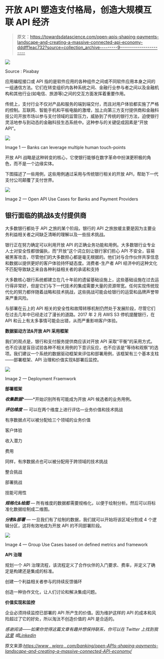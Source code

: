 # 开放 API 塑造支付格局，创造大规模互联 API 经济

> 原文：<https://towardsdatascience.com/open-apis-shaping-payments-landscape-and-creating-a-massive-connected-api-economy-dddff1eac732?source=collection_archive---------9----------------------->

![](img/2dbe4d826e14c3989c9bd612fd595697.png)

Source : Pixabay

应用编程接口或 API 指的是软件应用的各种组件之间或不同软件应用本身之间的一组通信方法。它们在转变组织内各种系统之间、金融行业参与者之间以及金融机构和其他行业(如电信、旅游等)之间的交互方面发挥着重要作用。

传统上，支付行业不仅对产品和服务的端到端交付，而且对用户体验都实施了严格的控制。互联网、智能手机和平板电脑的激增，加上向第三方支付提供商和金融科技公司开放市场以参与支付领域的监管压力，威胁到了传统的银行方法，迫使银行灵活地参与到动态的金融科技生态系统中。这种参与的关键促成因素是“开放 API”。

![](img/0ddc0b7883946d79215f4b2918a94ad0.png)

Image 1 — Banks can leverage multiple human touch-points

开放 API 战略是这种转变的核心，它使银行能够在数字革命中扮演更积极的角色，而不是一个边缘实体。

下图描述了一些用例，这些用例通过采用与传统银行相关的开放 API，帮助下一代支付公司颠覆了支付世界。

![](img/78c7eba77e94dab9ddfd0a0323f86c65.png)

Image 2 — Open API Use Cases for Banks and Payment Providers

## **银行面临的挑战&支付提供商**

大多数银行都处于 API 之旅的某个阶段。银行的 API 之旅放缓主要是因为主要业务利益相关者之间缺乏清晰的理解以及一些技术挑战。

银行正在努力确定可以利用开放 API 的正确业务功能和用例。大多数银行业专业人士对安全性都很偏执，而“开放”这个词立刻让银行家们担心 API 不安全，容易被黑客攻击，尽管他们的大多数担心都是毫无根据的。他们对与合作伙伴共享信息和数据以提供更好的客户体验持怀疑态度。消费者-生产者 API 经济中的这种文化不匹配导致缺乏来自各种利益相关者的承诺和支持

大多数核心银行系统都建立在几十年前的遗留基础设施上，这些基础设施在过去运行得非常好，但是它们与下一代技术的集成需要大量的资源带宽。任何实现传统现代化的努力都伴随着战略和技术挑战，这些挑战可能会给银行的运营和品牌声誉带来严重风险。

与部署在云上的 API 相关的安全性和故障转移机制仍然处于发展阶段，尽管它们在过去几年中已经走过了漫长的道路。2017 年 2 月 AWS S3 停机提醒银行，在 API 和云上有太多事情可能会出错，从而严重影响客户体验。

**数据驱动方法&开放 API 采用框架**

我们的观点是，银行和支付服务提供商应该对开放 API 采取“平衡”的采用方式。也不应该是盲目试验各种不相关用例的下意识反应，也不应该是“等待和观察”的选项。我们建议一个系统的数据驱动框架来评估和部署用例，该框架有三个基本支柱——部署框架、API 治理和价值实现&部署后监控。

![](img/2cc9b3317d429477700f23f100ec1f7a.png)

Image 2 — Deployment Fraemwork

**部署框架**

***收集数据****——*开始识别所有可能成为开放 API 候选者的业务用例。

***评估维度*** *—* 可以在两个维度上进行评估—业务价值和技术挑战

有序数据点可以被分配给三个领域的业务价值

客户体验

收入潜力

费用

同样，有序数据点也可以被分配用于跨领域的技术挑战

整合挑战

部署挑战

技能可用性

***规格化&绘图*** *—* 所有维度的数据都需要规格化，以便于绘制分析。然后可以将标准化数据绘制成二维图。

***分割&部署*** *—* 一旦我们有了绘制的数据，我们就可以开始将该区域分割成 4 个逻辑分区，这将有效地成为开放 API 的不同部署阶段。

![](img/d6a061f67c6115b911b72d21418cd666.png)

Image 4 — Group Use Cases based on defined metrics and framework

**API 治理**

规划一个 API 治理流程，该流程定义了合作伙伴的入门要求、费率，并定义了确定是构建还是集成的标准。

创建一个利益相关者参与的持续反馈循环

创造一种协作文化，让人们讨论和解决集成问题。

**价值实现和监控**

企业必须持续监控已部署的 API 所产生的价值。因为维护这样的 API 的成本和风险超过了它的好处，所以淘汰不创造价值的 API 是合适的。

*感谢阅读——如果你觉得这篇文章有趣并想保持联系，你可以在 Twitter 上找到我* [*这里*](https://twitter.com/awhanmohanty) *或*[*Linkedin*](https://www.linkedin.com/in/awhanmohanty/)

原文来源:[*https://www . wipro . com/banking/open-APIs-shaping-payments-landscape-and-creating-a-massive-connected-API-economy/*](https://www.wipro.com/banking/open-apis-shaping-payments-landscape-and-creating-a-massive-connected-api-economy/)